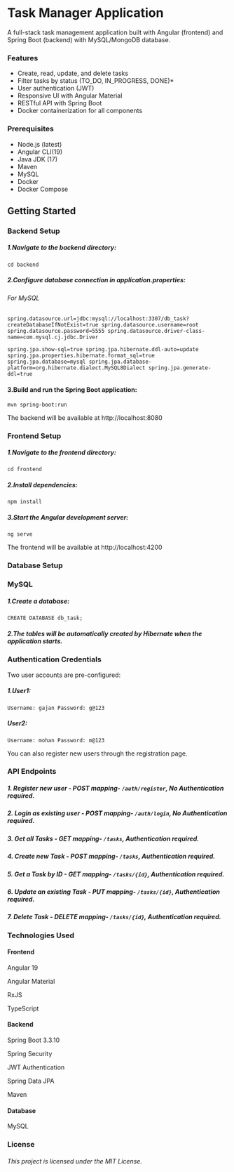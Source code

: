 # Task Manager Application

A full-stack task management application built with Angular (frontend) and Spring Boot (backend) with MySQL/MongoDB database.

### Features
* Create, read, update, and delete tasks
* Filter tasks by status (TO_DO, IN_PROGRESS, DONE)* 
* User authentication (JWT)
* Responsive UI with Angular Material
* RESTful API with Spring Boot
* Docker containerization for all components


### Prerequisites
* Node.js (latest)
* Angular CLI(19)
* Java JDK (17)
* Maven
* MySQL
* Docker
* Docker Compose

## Getting Started

### Backend Setup

##### 1.Navigate to the backend directory:
`cd backend`

##### 2.Configure database connection in application.properties:


###### For MySQL
`spring.datasource.url=jdbc:mysql://localhost:3307/db_task?createDatabaseIfNotExist=true
spring.datasource.username=root
spring.datasource.password=5555
spring.datasource.driver-class-name=com.mysql.cj.jdbc.Driver`

`spring.jpa.show-sql=true
spring.jpa.hibernate.ddl-auto=update
spring.jpa.properties.hibernate.format_sql=true
spring.jpa.database=mysql
spring.jpa.database-platform=org.hibernate.dialect.MySQL8Dialect
spring.jpa.generate-ddl=true`

#### 3.Build and run the Spring Boot application:
`mvn spring-boot:run`

The backend will be available at http://localhost:8080

### Frontend Setup

##### 1.Navigate to the frontend directory:
`cd frontend`

##### 2.Install dependencies:
`npm install`

##### 3.Start the Angular development server:
`ng serve`

The frontend will be available at http://localhost:4200

### Database Setup
### MySQL
##### 1.Create a database:
`CREATE DATABASE db_task;`

##### 2.The tables will be automatically created by Hibernate when the application starts.

### Authentication Credentials
Two user accounts are pre-configured:

##### 1.User1:
`Username: gajan
Password: g@123`

##### User2:
`Username: mohan
Password: m@123`

You can also register new users through the registration page.

### API Endpoints

##### 1. Register new user - POST mapping- `/auth/register`,	No Authentication required.
##### 2. Login as existing user - POST mapping- `/auth/login`, No Authentication required.
##### 3. Get all Tasks - GET mapping- `/tasks`, Authentication required.
##### 4. Create new Task - POST mapping- `/tasks`, Authentication required.
##### 5. Get a Task by ID - GET mapping- `/tasks/{id}`,	Authentication required.
##### 6. Update an existing Task - PUT mapping- `/tasks/{id}`, Authentication required.
##### 7. Delete Task - DELETE mapping- `/tasks/{id}`, Authentication required.


### Technologies Used
#### Frontend
Angular 19

Angular Material

RxJS

TypeScript

#### Backend
Spring Boot 3.3.10

Spring Security

JWT Authentication

Spring Data JPA

Maven

#### Database
MySQL

### License
###### This project is licensed under the MIT License.